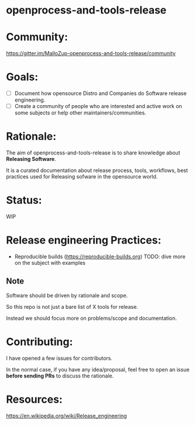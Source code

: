 # openprocess-and-tools-release

# Community:

https://gitter.im/MalloZup-openprocess-and-tools-release/community



# Goals:

- [ ] Document how opensource Distro and Companies do Software release engineering.
- [ ] Create a community of people who are interested and active work on some subjects or help other maintainers/communities.
 
# Rationale:
The aim of openprocess-and-tools-release is to share knowledge about **Releasing Software**.

It is a curated documentation about release process, tools, workflows, best practices used for Releasing sofware in the opensource world.

# Status:

WIP


# Release engineering Practices:

* Reproducible builds (https://reproducible-builds.org) 
  TODO: dive more on the subject with examples




## Note

Software should be driven by rationale and scope.

So this repo is not just a bare list of X tools for release. 

Instead we should focus more on problems/scope and documentation.


# Contributing:

I have opened a few issues for contributors.

In the normal case, if you have any idea/proposal, feel free to open an issue **before sending PRs** to discuss the rationale.


# Resources:

https://en.wikipedia.org/wiki/Release_engineering
